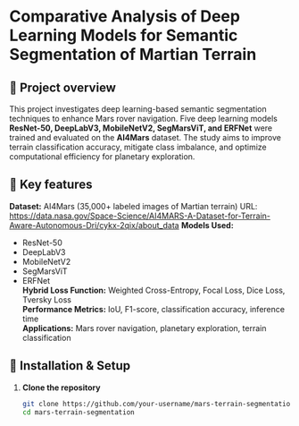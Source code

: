 # Comparative Analysis of Deep Learning Models for Semantic Segmentation of Martian Terrain  

## 🚀 Project overview  
This project investigates deep learning-based semantic segmentation techniques to enhance Mars rover navigation. Five deep learning models **ResNet-50, DeepLabV3, MobileNetV2, SegMarsViT, and ERFNet** were trained and evaluated on the **AI4Mars** dataset. The study aims to improve terrain classification accuracy, mitigate class imbalance, and optimize computational efficiency for planetary exploration.  

## 📌 Key features  
**Dataset:** AI4Mars (35,000+ labeled images of Martian terrain) URL:  https://data.nasa.gov/Space-Science/AI4MARS-A-Dataset-for-Terrain-Aware-Autonomous-Dri/cykx-2qix/about_data
**Models Used:**  
  - ResNet-50  
  - DeepLabV3  
  - MobileNetV2  
  - SegMarsViT  
  - ERFNet  
**Hybrid Loss Function:** Weighted Cross-Entropy, Focal Loss, Dice Loss, Tversky Loss  
**Performance Metrics:** IoU, F1-score, classification accuracy, inference time  
**Applications:** Mars rover navigation, planetary exploration, terrain classification  

## 🔧 Installation & Setup  
1. **Clone the repository**  
   ```bash
   git clone https://github.com/your-username/mars-terrain-segmentation.git
   cd mars-terrain-segmentation
